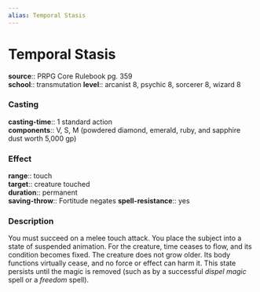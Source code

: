 ```yaml
---
alias: Temporal Stasis
---
```


# Temporal Stasis 

**source**:: PRPG Core Rulebook pg. 359  
**school**:: transmutation
**level**:: arcanist 8, psychic 8, sorcerer 8, wizard 8

### Casting 

**casting-time**:: 1 standard action  
**components**:: V, S, M (powdered diamond, emerald, ruby, and sapphire dust worth 5,000 gp)

### Effect 

**range**:: touch  
**target**:: creature touched  
**duration**:: permanent  
**saving-throw**:: Fortitude negates
**spell-resistance**:: yes

### Description 

You must succeed on a melee touch attack. You place the subject into a state of suspended animation. For the creature, time ceases to flow, and its condition becomes fixed. The creature does not grow older. Its body functions virtually cease, and no force or effect can harm it. This state persists until the magic is removed (such as by a successful *dispel magic* spell or a *freedom* spell).

